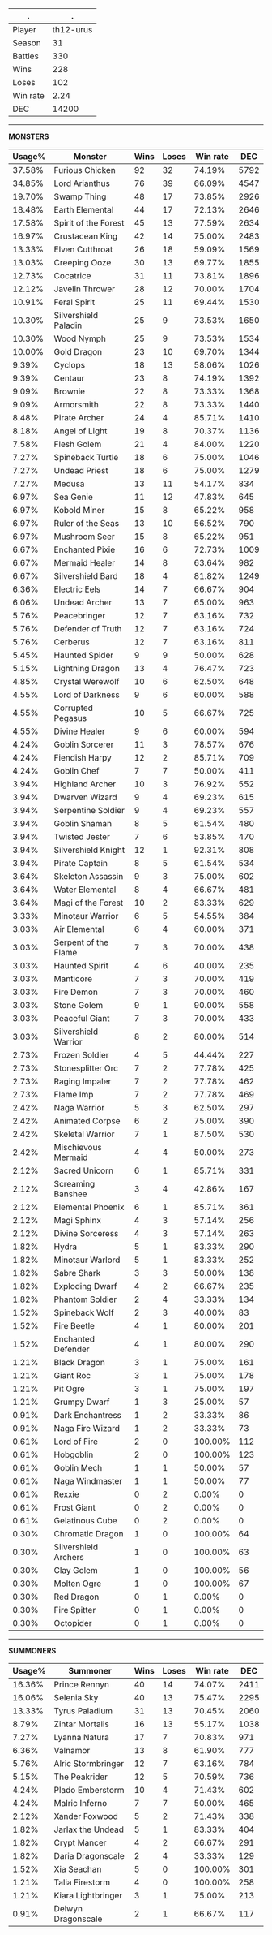 .|.
|-|-
Player|th12-urus
Season|31
Battles|330
Wins|228
Loses|102
Win rate|2.24
DEC|14200

---
**MONSTERS**

Usage%|Monster|Wins|Loses|Win rate|DEC|
-|-|-|-|-|-|
37.58%|Furious Chicken|92|32|74.19%|5792|
34.85%|Lord Arianthus|76|39|66.09%|4547|
19.70%|Swamp Thing|48|17|73.85%|2926|
18.48%|Earth Elemental|44|17|72.13%|2646|
17.58%|Spirit of the Forest|45|13|77.59%|2634|
16.97%|Crustacean King|42|14|75.00%|2483|
13.33%|Elven Cutthroat|26|18|59.09%|1569|
13.03%|Creeping Ooze|30|13|69.77%|1855|
12.73%|Cocatrice|31|11|73.81%|1896|
12.12%|Javelin Thrower|28|12|70.00%|1704|
10.91%|Feral Spirit|25|11|69.44%|1530|
10.30%|Silvershield Paladin|25|9|73.53%|1650|
10.30%|Wood Nymph|25|9|73.53%|1534|
10.00%|Gold Dragon|23|10|69.70%|1344|
9.39%|Cyclops|18|13|58.06%|1026|
9.39%|Centaur|23|8|74.19%|1392|
9.09%|Brownie|22|8|73.33%|1368|
9.09%|Armorsmith|22|8|73.33%|1440|
8.48%|Pirate Archer|24|4|85.71%|1410|
8.18%|Angel of Light|19|8|70.37%|1136|
7.58%|Flesh Golem|21|4|84.00%|1220|
7.27%|Spineback Turtle|18|6|75.00%|1046|
7.27%|Undead Priest|18|6|75.00%|1279|
7.27%|Medusa|13|11|54.17%|834|
6.97%|Sea Genie|11|12|47.83%|645|
6.97%|Kobold Miner|15|8|65.22%|958|
6.97%|Ruler of the Seas|13|10|56.52%|790|
6.97%|Mushroom Seer|15|8|65.22%|951|
6.67%|Enchanted Pixie|16|6|72.73%|1009|
6.67%|Mermaid Healer|14|8|63.64%|982|
6.67%|Silvershield Bard|18|4|81.82%|1249|
6.36%|Electric Eels|14|7|66.67%|904|
6.06%|Undead Archer|13|7|65.00%|963|
5.76%|Peacebringer|12|7|63.16%|732|
5.76%|Defender of Truth|12|7|63.16%|724|
5.76%|Cerberus|12|7|63.16%|811|
5.45%|Haunted Spider|9|9|50.00%|628|
5.15%|Lightning Dragon|13|4|76.47%|723|
4.85%|Crystal Werewolf|10|6|62.50%|648|
4.55%|Lord of Darkness|9|6|60.00%|588|
4.55%|Corrupted Pegasus|10|5|66.67%|725|
4.55%|Divine Healer|9|6|60.00%|594|
4.24%|Goblin Sorcerer|11|3|78.57%|676|
4.24%|Fiendish Harpy|12|2|85.71%|709|
4.24%|Goblin Chef|7|7|50.00%|411|
3.94%|Highland Archer|10|3|76.92%|552|
3.94%|Dwarven Wizard|9|4|69.23%|615|
3.94%|Serpentine Soldier|9|4|69.23%|557|
3.94%|Goblin Shaman|8|5|61.54%|480|
3.94%|Twisted Jester|7|6|53.85%|470|
3.94%|Silvershield Knight|12|1|92.31%|808|
3.94%|Pirate Captain|8|5|61.54%|534|
3.64%|Skeleton Assassin|9|3|75.00%|602|
3.64%|Water Elemental|8|4|66.67%|481|
3.64%|Magi of the Forest|10|2|83.33%|629|
3.33%|Minotaur Warrior|6|5|54.55%|384|
3.03%|Air Elemental|6|4|60.00%|371|
3.03%|Serpent of the Flame|7|3|70.00%|438|
3.03%|Haunted Spirit|4|6|40.00%|235|
3.03%|Manticore|7|3|70.00%|419|
3.03%|Fire Demon|7|3|70.00%|460|
3.03%|Stone Golem|9|1|90.00%|558|
3.03%|Peaceful Giant|7|3|70.00%|433|
3.03%|Silvershield Warrior|8|2|80.00%|514|
2.73%|Frozen Soldier|4|5|44.44%|227|
2.73%|Stonesplitter Orc|7|2|77.78%|425|
2.73%|Raging Impaler|7|2|77.78%|462|
2.73%|Flame Imp|7|2|77.78%|469|
2.42%|Naga Warrior|5|3|62.50%|297|
2.42%|Animated Corpse|6|2|75.00%|390|
2.42%|Skeletal Warrior|7|1|87.50%|530|
2.42%|Mischievous Mermaid|4|4|50.00%|273|
2.12%|Sacred Unicorn|6|1|85.71%|331|
2.12%|Screaming Banshee|3|4|42.86%|167|
2.12%|Elemental Phoenix|6|1|85.71%|361|
2.12%|Magi Sphinx|4|3|57.14%|256|
2.12%|Divine Sorceress|4|3|57.14%|263|
1.82%|Hydra|5|1|83.33%|290|
1.82%|Minotaur Warlord|5|1|83.33%|252|
1.82%|Sabre Shark|3|3|50.00%|138|
1.82%|Exploding Dwarf|4|2|66.67%|235|
1.82%|Phantom Soldier|2|4|33.33%|134|
1.52%|Spineback Wolf|2|3|40.00%|83|
1.52%|Fire Beetle|4|1|80.00%|201|
1.52%|Enchanted Defender|4|1|80.00%|290|
1.21%|Black Dragon|3|1|75.00%|161|
1.21%|Giant Roc|3|1|75.00%|178|
1.21%|Pit Ogre|3|1|75.00%|197|
1.21%|Grumpy Dwarf|1|3|25.00%|57|
0.91%|Dark Enchantress|1|2|33.33%|86|
0.91%|Naga Fire Wizard|1|2|33.33%|73|
0.61%|Lord of Fire|2|0|100.00%|112|
0.61%|Hobgoblin|2|0|100.00%|123|
0.61%|Goblin Mech|1|1|50.00%|57|
0.61%|Naga Windmaster|1|1|50.00%|77|
0.61%|Rexxie|0|2|0.00%|0|
0.61%|Frost Giant|0|2|0.00%|0|
0.61%|Gelatinous Cube|0|2|0.00%|0|
0.30%|Chromatic Dragon|1|0|100.00%|64|
0.30%|Silvershield Archers|1|0|100.00%|63|
0.30%|Clay Golem|1|0|100.00%|56|
0.30%|Molten Ogre|1|0|100.00%|67|
0.30%|Red Dragon|0|1|0.00%|0|
0.30%|Fire Spitter|0|1|0.00%|0|
0.30%|Octopider|0|1|0.00%|0|

---
**SUMMONERS**

Usage%|Summoner|Wins|Loses|Win rate|DEC|
-|-|-|-|-|-|
16.36%|Prince Rennyn|40|14|74.07%|2411|
16.06%|Selenia Sky|40|13|75.47%|2295|
13.33%|Tyrus Paladium|31|13|70.45%|2060|
8.79%|Zintar Mortalis|16|13|55.17%|1038|
7.27%|Lyanna Natura|17|7|70.83%|971|
6.36%|Valnamor|13|8|61.90%|777|
5.76%|Alric Stormbringer|12|7|63.16%|784|
5.15%|The Peakrider|12|5|70.59%|736|
4.24%|Plado Emberstorm|10|4|71.43%|602|
4.24%|Malric Inferno|7|7|50.00%|465|
2.12%|Xander Foxwood|5|2|71.43%|338|
1.82%|Jarlax the Undead|5|1|83.33%|404|
1.82%|Crypt Mancer|4|2|66.67%|291|
1.82%|Daria Dragonscale|2|4|33.33%|129|
1.52%|Xia Seachan|5|0|100.00%|301|
1.21%|Talia Firestorm|4|0|100.00%|258|
1.21%|Kiara Lightbringer|3|1|75.00%|213|
0.91%|Delwyn Dragonscale|2|1|66.67%|117|
